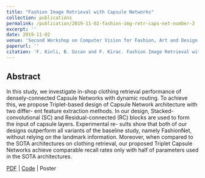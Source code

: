 ```yaml
---
title: "Fashion Image Retrieval with Capsule Networks"
collection: publications
permalink: /publication/2019-11-02-fashion-img-retr-caps-net-number-2
excerpt: ''
date: 2019-11-02
venue: 'Second Workshop on Computer Vision for Fashion, Art and Design as part of ICCV Workshops'
paperurl: ''
citation: 'F. Kinli, B. Ozcan and F. Kirac. Fashion Image Retrieval with Capsule Networks. In Proceedings of The IEEE International Conference on Computer Vision (ICCV) Workshops, Oct, 2019.'
---
```


## Abstract
In this study, we investigate in-shop clothing retrieval performance of densely-connected Capsule Networks with dynamic routing. To achieve this, we propose Triplet-based design of Capsule Network architecture with two differ- ent feature extraction methods. In our design, Stacked- convolutional (SC) and Residual-connected (RC) blocks are used to form the input of capsule layers. Experimental re- sults show that both of our designs outperform all variants of the baseline study, namely FashionNet, without relying on the landmark information. Moreover, when compared to the SOTA architectures on clothing retrieval, our proposed Triplet Capsule Networks achieve comparable recall rates only with half of parameters used in the SOTA architectures.


[PDF](http://openaccess.thecvf.com/content_ICCVW_2019/papers/CVFAD/Kinli_Fashion_Image_Retrieval_with_Capsule_Networks_ICCVW_2019_paper.pdf) | 
[Code](https://github.com/birdortyedi/image-retrieval-with-capsules) |
Poster
